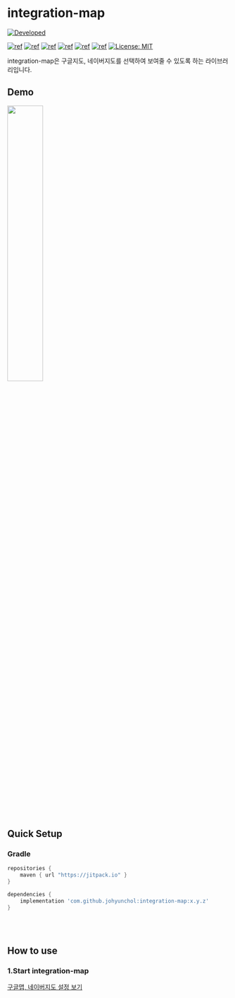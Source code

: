 # integration-map

[![Developed](https://img.shields.io/badge/Developed-JoHyunChol-green.svg?style=flat)](https://android-arsenal.com/details/1/7697)

[![ref](https://img.shields.io/static/v1.svg?label=AndroidStudio&message=4.0&color=blueviolet)](https://developer.android.com/studio) [![ref](https://img.shields.io/badge/platform-android-lightgrey.svg)](https://developer.android.com/) [![ref](https://img.shields.io/badge/Kotlin-1.3.72-orange.svg)](https://kotlinlang.org/) [![ref](https://img.shields.io/badge/gradle--wrapper-gradle--6.1.1--all-yellowgreen.svg)](https://gradle.org/) [![ref](https://img.shields.io/badge/gradle-4.0.0-blue.svg)](https://gradle.org/) [![ref](https://travis-ci.org/perelandrax/ReactorKit.svg?branch=master)](https://travis-ci.org/johyunchol/ImagePager) [![License: MIT](https://img.shields.io/badge/License-MIT-yellow.svg)](https://opensource.org/licenses/MIT)

integration-map은 구글지도, 네이버지도를 선택하여 보여줄 수 있도록 하는 라이브러리입니다.

## Demo

<img src="https://github.com/johyunchol/integration-map/blob/master/assets/demo.gif?raw=true" width="40%">


</br></br>

## Quick Setup

###  Gradle

```gradle
repositories {
    maven { url "https://jitpack.io" }
}

dependencies {
    implementation 'com.github.johyunchol:integration-map:x.y.z'
}

```

</br></br>

## How to use

### 1.Start integration-map

<a href="https://kkensu.tistory.com/73">구글맵, 네이버지도 설정 보기</a>


```
```

